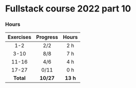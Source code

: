 # Fullstack course 2022 part 10

### Hours

| Exercises | Progress  |  Hours   |
| :-------: | :-------: | :------: |
|    1-2    |    2/2    |   2 h    |
|   3-10    |    8/8    |   7 h    |
|   11-16   |    4/6    |   4 h    |
|   17-27   |   0/11    |   0 h    |
| **Total** | **10/27** | **13 h** |
